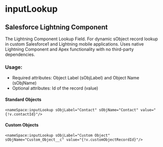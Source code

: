 # inputLookup 
## Salesforce Lightning Component

The Lightning Component Lookup Field. For dynamic sObject record lookup in custom Salesforce1 and Lightning mobile applications. Uses native Lightning Component and Apex functionality with no third-party dependencies. 

### Usage: 

- Required attributes: Object Label (sObjLabel) and Object Name (sObjName)
- Optional attributes: Id of the record (value)

#### Standard Objects
```
<nameSpace:inputLookup sObjLabel="Contact" sObjName="Contact" value="{!v.contactId}"/>
```
#### Custom Objects
```
<nameSpace:inputLookup sObjLabel="Custom Object" sObjName="Custom_Object__c" value="{!v.customObjectRecordId}"/>
```
